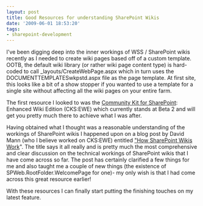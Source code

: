 ```yaml
---
layout: post
title: Good Resources for understanding SharePoint Wikis
date: '2009-06-01 18:53:20'
tags:
- sharepoint-development
---
```


I've been digging deep into the inner workings of WSS / SharePoint wikis recently as I needed to create wiki pages based off of a custom template. OOTB, the default wiki library (or rather wiki page content type) is hard-coded to call _layouts/CreateWebPage.aspx which in turn uses the DOCUMENTTEMPLATESwkpstd.aspx file as the page template. At first site, this looks like a bit of a show stopper if you wanted to use a template for a single site without affecting all the wiki pages on your entire farm.

The first resource I looked to was the <a href="http://cks.codeplex.com/">Community Kit for SharePoint</a>: Enhanced Wiki Edition (CKS:EWE) which currently stands at Beta 2 and will get you pretty much there to achieve what I was after.

Having obtained what I thought was a reasonable understanding of the workings of SharePoint wikis I happened upon on a blog post by David Mann (who I believe worked on CKS:EWE) entitled <a href="http://www.mannsoftware.com/blog/archive/2008/12.aspx?PageIndex=5">"How SharePoint Wikis Work</a>". The title says it all really and is pretty much the most comprehensive and clear discussion on the technical workings of SharePoint wikis that I have come across so far. The post has certainly clarified a few things for me and also taught me a couple of new things (the existence of SPWeb.RootFolder.WelcomePage for one)- my only wish is that I had come across this great resource earlier!

With these resources I can finally start putting the finishing touches on my latest feature.